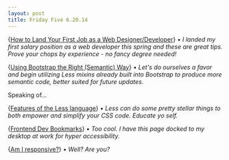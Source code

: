 ```yaml
---
layout: post
title: Friday Five 6.20.14
---
```


{[How to Land Your First Job as a Web Designer/Developer](http://bradfrostweb.com/blog/web/advice-to-new-web-designers/)} &bull; _I landed my first salary position as a web developer this spring and these are great tips. Prove your chops by experience - no fancy degree needed!_

{[Using Bootstrap the Right (Semantic) Way](http://ostraining.com/blog/coding/bootstrap-right-way/)} &bull; _Let's do ourselves a favor and begin utilizing Less mixins already built into Bootstrap to produce more semantic code, better suited for future updates._

Speaking of...

{[Features of the Less language](http://lesscss.org/features/)} &bull; _Less can do some pretty stellar things to both empower and simplify your CSS code. Educate yo self._

{[Frontend Dev Bookmarks](https://github.com/dypsilon/frontend-dev-bookmarks)} &bull; _Too cool. I have this page docked to my desktop at work for hyper accessibility._

{[Am I responsive?](http://ami.responsivedesign.is)} &bull; _Well? Are you?_
